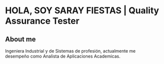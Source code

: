 # HOLA, SOY SARAY FIESTAS | Quality Assurance Tester
## About me
Ingeniera Industrial y de Sistemas de profesión, actualmente me desempeño como Analista de Aplicaciones Academicas.
